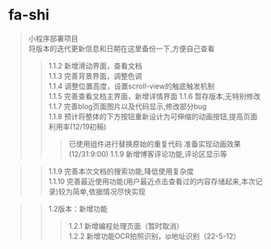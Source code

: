 # fa-shi
>小程序部署项目  
>将版本的迭代更新信息和日期在这里备份一下,方便自己查看  
>>1.1.2 新增滑动界面，查看文档  
>>1.1.3 完善背景界面，调整色调  
>>1.1.4 调整位置高度，设置scroll-view的触底触发机制  
>>1.1.5 完善查看文档主界面，新增详情界面
>>1.1.6 暂存版本,无特别修改  
>>1.1.7 完善blog页面图片以及代码显示,修改部分bug  
>>1.1.8 预计将整体的下方按钮重新设计为可伸缩的动画按钮,提高页面利用率(12/19初稿)  
>>>已使用组件进行替换原始的重复代码
>>>准备实现动画效果(12/31:9:00)
>>>1.1.9 新增博客评论功能,评论区显示等

>>1.1.9 完善本次文档的搜索功能,降低使用复杂度  
>>1.1.10 完善最近使用功能(用户最近点击查看过的内容存储起来,本次记录)较为简单,依据情况尽快实现  

>>1.2版本：新增功能
>>>1.2.1 新增编程处理页面（暂时取消）  
>>>1.2.2 新增功能OCR拍照识别，ip地址识别（22-5-12）
